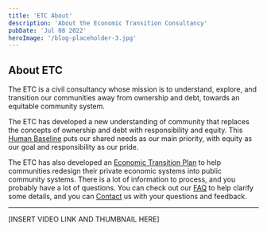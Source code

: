 ```yaml
---
title: 'ETC About'
description: 'About the Economic Transition Consultancy'
pubDate: 'Jul 08 2022'
heroImage: '/blog-placeholder-3.jpg'
---
```


## About ETC
The ETC is a civil consultancy whose mission is to understand, explore, and transition our communities away from ownership and debt, towards an equitable community system.

The ETC has developed a new understanding of community that replaces the concepts of ownership and debt with responsibility and equity. This [Human Baseline](hb.html) puts our shared needs as our main priority, with equity as our goal and responsibility as our pride.

The ETC has also developed an [Economic Transition Plan](etp.html) to help communities redesign their private economic systems into public community systems. There is a lot of information to process, and you probably have a lot of questions. You can check out our [FAQ](faq.html) to help clarify some details, and you can [Contact](contact.html) us with your questions and feedback.

<hr>

[INSERT VIDEO LINK AND THUMBNAIL HERE]